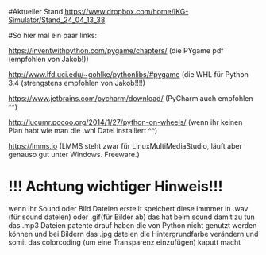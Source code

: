 #Aktueller Stand
https://www.dropbox.com/home/IKG-Simulator/Stand_24_04_13_38

#So hier mal ein paar links:

https://inventwithpython.com/pygame/chapters/ (die PYgame pdf (empfohlen von Jakob!))

http://www.lfd.uci.edu/~gohlke/pythonlibs/#pygame (die WHL für Python 3.4 (strengstens empfohlen von Jakob!!!!)

https://www.jetbrains.com/pycharm/download/ (PyCharm auch empfohlen ^^)

http://lucumr.pocoo.org/2014/1/27/python-on-wheels/ (wenn ihr keinen Plan habt wie man die .whl Datei installiert ^^)

https://lmms.io (LMMS steht zwar für LinuxMultiMediaStudio, läuft aber genauso gut unter Windows. Freeware.)

# !!! Achtung wichtiger Hinweis!!!
wenn ihr Sound oder Bild Dateien erstellt speichert diese immmer in .wav (für sound dateien) oder .gif(für Bilder ab)
das hat beim sound damit zu tun das .mp3 Dateien patente drauf haben die von Python nicht genutzt werden können
und bei Bildern das .jpg dateien die Hintergrundfarbe verändern und somit das colorcoding (um eine Transparenz einzufügen) kaputt macht
